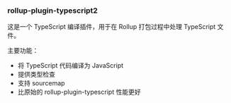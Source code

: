 

### rollup-plugin-typescript2

这是一个 TypeScript 编译插件，用于在 Rollup 打包过程中处理 TypeScript 文件。

主要功能：
- 将 TypeScript 代码编译为 JavaScript
- 提供类型检查
- 支持 sourcemap
- 比原始的 rollup-plugin-typescript 性能更好